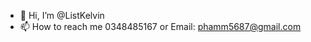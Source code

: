 - 👋 Hi, I’m @ListKelvin
- 📫 How to reach me 0348485167 or Email: phamm5687@gmail.com

<!---
ListKelvin/ListKelvin is a ✨ special ✨ repository because its `README.md` (this file) appears on your GitHub profile.
You can click the Preview link to take a look at your changes.
--->
